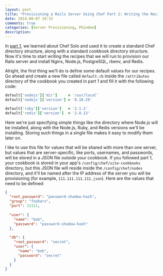 ```yaml
---
layout: post
title: "Provisioning a Rails Server Using Chef Part 2: Writing the Recipes"
date: 2014-08-07 19:33
comments: true
categories: [Server Provisioning, Phindee]
description:
---
```


In [part 1](), we learned about Chef Solo and used it to create a standard Chef directory structure, along with a standard cookbook directory structure. Now it's time to start writing the recipes that we will run to provision our Rails server and install Nginx, Node.js, PostgreSQL, rbenv, and Redis.

Alright, the first thing we'll do is define some default values for our recipes. Go ahead and create a new file called `default.rb` inside the `/attributes` directory of the cookbook you created in part 1 and fill it with the following code:

``` ruby default.rb
default['nodejs']['dir']     = '/usr/local'
default['nodejs']['version'] = '0.10.29'

default['ruby']['version']   = '2.1.2'
default['redis']['version']  = '2.8.13'
```

Here we're just specifying simple things like the directory where Node.js will be installed, along with the Node.js, Ruby, and Redis versions we'll be installing. Storing such things in a single file makes it easy to modify them later on.

I like to use this file for values that will be shared with more than one server, but values that are server-specific, like ports, usernames, and passwords, will be stored in a JSON file outside your cookbook. If you followed part 1, your cookbook is stored in your app's `/config/chef/site-cookbooks` directory, but this JSON file will reside inside the `/config/chef/nodes` directory, and it'll be named after the IP address of the server you will be provisioning (for example, `111.111.111.111.json`). Here are the values that need to be defined:

``` json 111.111.111.111.json
{ 
  "root_password": "password-shadow-hash",
  "group": "foobars",
  "port": 11111,
  
  "user": {
    "name": "bob",
    "password": "password-shadow-hash"
  },
  
  "db": {
    "root_password": "secret",
    "user": {
      "name": "bob",
      "password": "secret"
    }
  }
}
```




